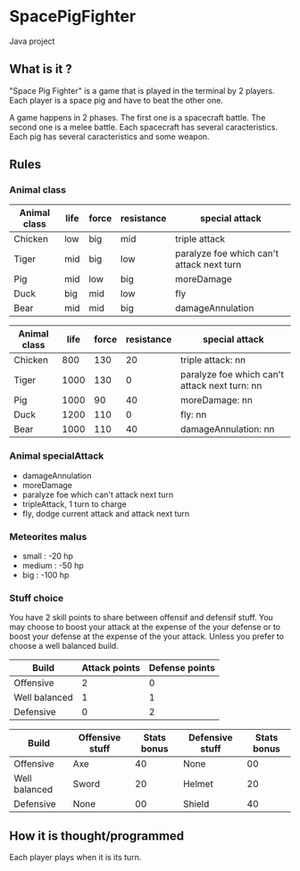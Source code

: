 # SpacePigFighter
Java project

## What is it ?
"Space Pig Fighter" is a game that is played in the terminal by 2 players. Each player is a space pig and have to beat the other one. 

A game happens in 2 phases. The first one is a spacecraft battle. The second one is a melee battle.
Each spacecraft has several caracteristics. 
Each pig has several caracteristics and some weapon. 


## Rules

### Animal class

|Animal class | life | force | resistance | special attack |
|---|---|---|---|---|
|Chicken | low | big | mid | triple attack |
|Tiger | mid | big | low | paralyze foe which can't attack next turn |
|Pig | mid | low | big | moreDamage |
|Duck | big | mid | low | fly |
|Bear | mid | mid | big | damageAnnulation |


|Animal class | life | force | resistance | special attack |
|---|---|---|---|---|
|Chicken | 800 | 130 | 20 | triple attack: nn |
|Tiger | 1000 | 130 | 0 | paralyze foe which can't attack next turn: nn |
|Pig | 1000 | 90 | 40 | moreDamage: nn |
|Duck | 1200 | 110 | 0 | fly: nn |
|Bear | 1000 | 110 | 40 | damageAnnulation: nn |


### Animal specialAttack

- damageAnnulation
- moreDamage
- paralyze foe which can't attack next turn
- tripleAttack, 1 turn to charge
- fly, dodge current attack and attack next turn


### Meteorites malus
- small : -20 hp
- medium : -50 hp
- big : -100 hp


### Stuff choice
You have 2 skill points to share between offensif and defensif stuff. You may choose to boost your attack at the expense of the your defense or to boost your defense at the expense of the your attack. Unless you prefer to choose a well balanced build.

|Build | Attack points | Defense points |
|---|---|---|
|Offensive | 2 | 0 |
|Well balanced | 1 | 1 |
|Defensive | 0 | 2 |

|Build | Offensive stuff | Stats bonus | Defensive stuff | Stats bonus |
|---|---|---|---|---|
|Offensive | Axe | 40 | None | 00 |
|Well balanced | Sword | 20 | Helmet | 20 |
|Defensive | None | 00 | Shield | 40 |

## How it is thought/programmed

Each player plays when it is its turn.



